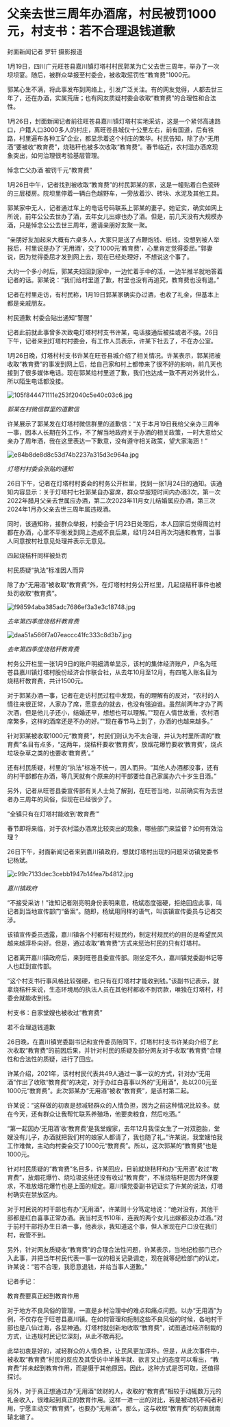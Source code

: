 # 父亲去世三周年办酒席，村民被罚1000元，村支书：若不合理退钱道歉

封面新闻记者 罗轩 摄影报道

1月19日，四川广元旺苍县嘉川镇灯塔村村民郭某为亡父去世三周年，举办了一次坝坝宴。随后，被群众举报至村委会，被收取惩罚性“教育费”1000元。

郭某心生不满，将此事发布到网络上，引发广泛关注。有的网友觉得，人都去世三年了，还在办酒，实属荒唐；也有网友质疑村委会收取“教育费”的合理性和合法性。

1月26日，封面新闻记者前往旺苍县嘉川镇灯塔村实地采访，这是一个紧邻高速路口，户籍人口3000多人的村庄，离旺苍县城仅十公里左右，前有国道，后有铁路，村里遍布各种工矿企业，都显示着这个村庄的繁华。村民告知，除了办“无用酒”要被收“教育费”，烧秸秆也被多次收取“教育费”。春节临近，农村滥办酒席现象突出，如何治理很考验基层管理。

悼念亡父办酒 被罚千元“教育费”

1月26日中午，记者找到被收取“教育费”的村民郭某的家，这是一幢贴着白色瓷砖的三层楼房。院坝里停着一辆白色越野车，一旁放着沙、砖块、水泥及其他工具。

郭某家中无人，记者通过车上的电话号码联系上郭某的妻子。她证实，确实如网上所说，前年公公去世办了酒，去年女儿出嫁也办了酒。但是，前几天没有大规模办酒，只是悼念公公去世三周年，邀请亲朋好友聚一聚。

“亲朋好友加起来大概有六桌多人，大家只是送了点鞭炮钱、纸钱，没想到被人举报后，村里说是办了‘无用酒’，交了1000元‘教育费’，心里肯定觉得委屈。”郭妻说，因为觉得委屈才发到网上去，现在已经处理好，不想说这个事了。

大约一个多小时后，郭某夫妇回到家中，一边忙着手中的活，一边半推半就地答着记者的话。郭某说：“我们给村里道了歉，村里也没有再追究，教育费也没有退。”

记者在村里走访，有村民称，1月19日郭某家确实办过酒，也收了礼金，但基本上都是亲戚朋友。

村民道歉 村委会贴出通知“警醒”

记者此前就此事曾多次致电灯塔村村支书许某，电话接通后被挂或者不接。26日下午，记者来到灯塔村村委会，有工作人员表示，许某下社去了，不在办公室。

1月26日晚，灯塔村村支书许某在旺苍县城介绍了相关情况。许某表示，郭某把被收取“教育费”的事发到网上后，给自己家和村上都带来了很不好的影响，前几天也接到了很多媒体电话。现在郭某给村里道了歉，我们也达成一致不再对外说什么，所以陌生电话都没接。

![105f844471111e253f2040c5e40c03c6.jpg](https://raw.githubusercontent.com/qqhsx/qqnews_image/main/2024/01/27/父亲去世三周年办酒席，村民被罚1000元，村支书：若不合理退钱道歉/105f844471111e253f2040c5e40c03c6.jpg)

 _郭某在村微信群里的道歉信_

许某展示了郭某发在灯塔村微信群里的道歉信：“关于本月19日我给父亲办三周年一事，因本人长期在外工作，不了解当地政府关于办酒的相关政策，一时大意给父亲办了周年酒，我在这里表达一下歉意，没有遵守相关政策，望大家海涵！”

![e84b8de8d8c53d74b2237a315d3c964a.jpg](https://raw.githubusercontent.com/qqhsx/qqnews_image/main/2024/01/27/父亲去世三周年办酒席，村民被罚1000元，村支书：若不合理退钱道歉/e84b8de8d8c53d74b2237a315d3c964a.jpg)

_灯塔村村委会张贴的通知_

26日下午，记者在灯塔村村委会的村务公开栏里，找到一张1月24日的通知。该通知内容显示：关于灯塔村七社郭某自办宴席，群众举报短时间内办酒3次，第一次2022年腊月父亲去世属应办酒，第二次2023年11月女儿结婚属应办酒，第三次2024年1月办父亲去世三周年属违规酒。

同时，该通知称，接群众举报，村委会于1月23日处理后，本人回家后觉得周边村都在办酒，心里不平衡发到网上造成不良后果，经1月24日再次沟通和教育，当事人同意按村社意见处理并表示无意见。

四起烧秸秆同样被处罚

村民质疑“执法”标准因人而异

除了办“无用酒”被收取“教育费”外，在灯塔村村务公开栏里，几起烧秸秆事件也被处罚收取“教育费”。

![f98594aba385adc7686ef3a3e3c18748.jpg](https://raw.githubusercontent.com/qqhsx/qqnews_image/main/2024/01/27/父亲去世三周年办酒席，村民被罚1000元，村支书：若不合理退钱道歉/f98594aba385adc7686ef3a3e3c18748.jpg)

 _去年第四季度烧秸秆教育费_

![daa51a566f7a07eaccc41fc333c8d3b7.jpg](https://raw.githubusercontent.com/qqhsx/qqnews_image/main/2024/01/27/父亲去世三周年办酒席，村民被罚1000元，村支书：若不合理退钱道歉/daa51a566f7a07eaccc41fc333c8d3b7.jpg)

 _去年第四季度烧秸秆教育费_

村务公开栏里一张1月9日的账户明细清单显示，该村的集体经济账户，户名为旺苍县嘉川镇灯塔村股份经济合作联合社，从去年10月至12月，有四笔入账名目为烧秸秆教育费，共计1500元。

对于郭某办酒一事，记者在走访村民过程中发现，有的理解有的反对，“农村的人情往来很正常，人家办了席，愿意去的就去，也没有强迫谁。虽然前两年才办了两次酒，但是他儿子还小，结婚还早，想想也可以理解。”“现在人情世故重，农村酒席繁多，这样的酒席还是不办的好。”“现在春节马上到了，办酒的也越来越多。”

针对郭某被收取1000元“教育费”，村民们则认为不太合理，并认为村里所谓的“教育费”名目有点多，“这两年，烧秸秆要收‘教育费’，放烟花爆竹要收‘教育费’，烧点垃圾杂草之类的也要收‘教育费’。”

还有村民质疑，村里的“执法”标准不统一，因人而异。“其他人办酒都没事，还有的村干部都在办酒，等几天就有个原来的村干部要给自己家属办六十岁生日酒。”

另外，记者从旺苍县委宣传部有关人士处了解到，在旺苍当地，以前确实有为去世者办三周年的风俗，但现在已经很少了。

“全镇只有在灯塔村能收到‘教育费’”

春节即将来临，对于农村滥办酒席比较突出的现象，哪些部门来监督？如何有效治理？

26日下午，封面新闻记者来到嘉川镇政府，想就灯塔村出现的问题采访镇党委书记杨斌。

![c99c7133dec3cebb1947b14fea7b4812.jpg](https://raw.githubusercontent.com/qqhsx/qqnews_image/main/2024/01/27/父亲去世三周年办酒席，村民被罚1000元，村支书：若不合理退钱道歉/c99c7133dec3cebb1947b14fea7b4812.jpg)

 _嘉川镇政府_

“不接受采访！”谁知记者刚亮明身份表明来意，杨斌态度强硬，拒绝回应此事，叫记者到当地宣传部门“备案”。随即，杨斌用同样的语气，叫该镇宣传委员与记者交涉。

该镇宣传委员透露，嘉川镇各个村都有村规民约，制定村规民约的目的是希望民风越来越淳朴向好。但是，通过收取“教育费”方式来惩治村民的只有灯塔村。

记者离开嘉川镇政府后，来到旺苍县委宣传部。刚坐定不久，嘉川镇党委副书记等人也赶到宣传部。

“这个村支书行事风格比较强硬，也只有在灯塔村才能收到钱。”该副书记表示，就拿烧秸秆来说，生态环境局的执法人员在其他村都收不到罚款，唯独在灯塔村，村委会就能收到钱。

村支书：自家堂嫂也被收过“教育费”

若不合理退钱道歉

26日晚，在嘉川镇党委副书记和宣传委员陪同下，灯塔村村支书许某向介绍了此次收取“教育费”的前因后果，并针对村民的质疑及部分网友对于收取“教育费”合理性和合法性的质疑，进行了回应。

许某介绍，2021年，该村村民代表共49人通过一事一议的方式，针对办“无用酒”作出了收取“教育费”的决定，对于办红白喜事以外的“无用酒”，处以200元至1000元“教育费”。此次郭某办“无用酒”被收“教育费”，是该村第二起。

许某说：“这样做的初衷是想减轻群众的人情负担，因为之前这种情况比较多。就在今天，还有群众让我帮忙联系养殖场，他要卖粮食，然后吃酒。”

“第一起因办‘无用酒’收‘教育费’是我堂嫂家，去年12月我侄女生了一对双胞胎，堂嫂没有儿子，办酒就把我们村的娘家人都请了，我也随了礼。”许某说，我堂嫂怕我工作难做，主动向村委会交了1000元“教育费”。所以，这次郭某的“教育费”也是1000元。

针对村民质疑的“教育费”名目多，许某回应，目前就烧秸秆和办“无用酒”收过“教育费”，放烟花爆竹、烧垃圾这些还没有收过“教育费”，不准烧秸秆是因为环保要求，不准放烟花爆竹也是上面的规定。嘉川镇党委副书记证实了许某的说法，灯塔村确实在禁放区内。

对于村民说的村干部也有办“无用酒”，许某则十分笃定地说：“绝对没有，其他干部都是红白喜事正常办酒。我当村支书10年，连我的两个女儿出嫁都没办过酒。”对于前村干部将办生日酒一事，他表示，我知道这个事，但人家现在户口没在我们村，我管不到。

另外，针对网友质疑收“教育费”的合理合法性问题，许某表示，当地纪检部门已介入此事，并把当年村民代表一事一议的相关记录调走，现在就等纪检部门的认定。许某说：“若不合理，我愿意退钱，并给当事人道歉。”

记者手记：

教育费要真正起到教育作用

对于地方不良风俗的管理，一直是乡村治理中的难点和痛点问题。以办“无用酒”为例，不仅存在于旺苍县嘉川镇。在如何管理和扼制这些不良风俗的时候，各地村干部也是八仙过海，各显神通。灯塔村就创新地收取“教育费”，试图通过经济制裁的方式，让违规村民记忆深刻，从此不敢再犯。

此举初衷是好的，减轻群众的人情负担，让民风更加淳朴。但是，从此次事件中，被收取“教育费”村民的反应及其受访中半推半就、欲言又止的态度可以看出，“教育费”并未起到教育作用，而是慑于其他原因。因此，这种方式是否可取，还值得探讨。

另外，对于真正想通过办“无用酒”敛财的人，收取的“教育费”相较于动辄数万元的礼金收入，很难起到真正的教育作用。这样一进一出的对比，若是被动机不纯者利用，宁愿主动交“教育费”，也要办“无用酒”。那么，这与收取“教育费”的初衷就南辕北辙了。

